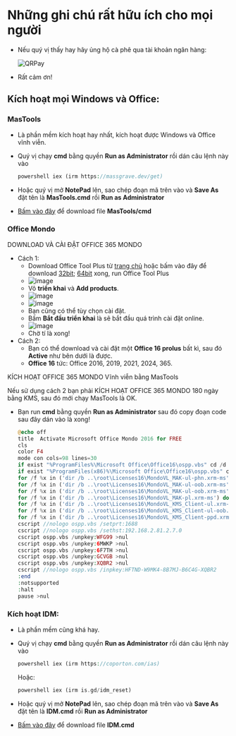 # Những ghi chú rất hữu ích cho mọi người
- Nếu quý vị thấy hay hãy ủng hộ cà phê qua tài khoản ngân hàng:

  ![QRPay](https://github.com/user-attachments/assets/8ea1cab7-98ce-4fe4-b9cd-45cc5a0802be)
  
- Rất cảm ơn!

## Kích hoạt mọi Windows và Office:
### MasTools
  - Là phần mềm kích hoạt hay nhất, kích hoạt được Windows và Office vĩnh viễn.
  - Quý vị chạy **cmd** bằng quyền **Run as Administrator** rồi dán câu lệnh này vào

    ```php
    powershell iex (irm https://massgrave.dev/get)
    ```

  - Hoặc quý vị mở **NotePad** lên, sao chép đoạn mã trên vào và **Save As** đặt tên là **MasTools.cmd** rồi **Run as Administrator**
  - [Bấm vào đây](https://3w7ng6-my.sharepoint.com/:u:/g/personal/driver_3w7ng6_onmicrosoft_com/ETDgzyipj8NHoJ9so1prsckBUbI70JadjJhH-OcsFXr8iw?e=z9CUKC) để download file **MasTools/cmd**

### Office Mondo

DOWNLOAD VÀ CÀI ĐẶT OFFICE 365 MONDO

- Cách 1:
  - Download Office Tool Plus từ [trang chủ](https://otp.landian.vip/en-us/download.html) hoặc bấm vào đây để download [32bit](https://download.coolhub.top/Office_Tool_Plus/10.21.25.0/Office_Tool_with_runtime_v10.21.25.0_x86.zip); [64bit](https://download.coolhub.top/Office_Tool_Plus/10.21.25.0/Office_Tool_with_runtime_v10.21.25.0_x64.zip) xong, run Office Tool Plus
  - ![image](https://github.com/user-attachments/assets/f1fb9c85-3ade-45ff-8813-2ef7ef67f5c1)
  - Vô **triển khai** và **Add products**.
  - ![image](https://github.com/user-attachments/assets/831b541a-d7ca-47a8-be56-264bf366ed4b)
  - ![image](https://github.com/user-attachments/assets/d8c5be96-79e7-4964-a74d-8312fe9c6819)
  - Bạn cũng có thể tùy chọn cài đặt.
  - Bấm **Bắt đầu triển khai** là sẽ bắt đầu quá trình cài đặt online.
  - ![image](https://github.com/user-attachments/assets/736f938d-fc0c-4137-8e93-bac5f38ffe46)
  - Chờ tí là xong!
- Cách 2:
  - Bạn có thể download và cài đặt một **Office 16 prolus** bất kì, sau đó **Active** như bên dưới là được.
  - **Office 16** tức: Office 2016, 2019, 2021, 2024, 365.

KÍCH HOẠT OFFICE 365 MONDO Vĩnh viễn bằng MasTools 

Nếu sử dụng cách 2 bạn phải KÍCH HOẠT OFFICE 365 MONDO 180 ngày bằng KMS, sau đó mới chạy MasTools là OK.

- Bạn run **cmd** bằng quyền **Run as Administrator** sau đó copy đoạn code sau đây dán vào là xong!

  ```php
  @echo off
  title  Activate Microsoft Office Mondo 2016 for FREE 
  cls
  color F4
  mode con cols=98 lines=30
  if exist "%ProgramFiles%\Microsoft Office\Office16\ospp.vbs" cd /d "%ProgramFiles%\Microsoft Office\Office16"
  if exist "%ProgramFiles(x86)%\Microsoft Office\Office16\ospp.vbs" cd /d "%ProgramFiles(x86)%\Microsoft Office\Office16"
  for /f %x in ('dir /b ..\root\Licenses16\MondoVL_MAK-ul-phn.xrm-ms') do cscript ospp.vbs /inslic:"..\root\Licenses16\%x"
  for /f %x in ('dir /b ..\root\Licenses16\MondoVL_MAK-ul-oob.xrm-ms') do cscript ospp.vbs /inslic:"..\root\Licenses16\%x"
  for /f %x in ('dir /b ..\root\Licenses16\MondoVL_MAK-ul-oob.xrm-ms') do cscript ospp.vbs /inslic:"..\root\Licenses16\%x"
  for /f %x in ('dir /b ..\root\Licenses16\MondoVL_MAK-pl.xrm-ms') do cscript ospp.vbs /inslic:"..\root\Licenses16\%x"
  for /f %x in ('dir /b ..\root\Licenses16\MondoVL_KMS_Client-ul.xrm-ms') do cscript ospp.vbs /inslic:"..\root\Licenses16\%x"
  for /f %x in ('dir /b ..\root\Licenses16\MondoVL_KMS_Client-ul-oob.xrm-ms') do cscript ospp.vbs /inslic:"..\root\Licenses16\%x"
  for /f %x in ('dir /b ..\root\Licenses16\MondoVL_KMS_Client-ppd.xrm-ms') do cscript ospp.vbs /inslic:"..\root\Licenses16\%x"
  cscript //nologo ospp.vbs /setprt:1688
  cscript //nologo ospp.vbs /sethst:192.168.2.81.2.7.0
  cscript ospp.vbs /unpkey:WFG99 >nul
  cscript ospp.vbs /unpkey:6MWKP >nul
  cscript ospp.vbs /unpkey:6F7TH >nul
  cscript ospp.vbs /unpkey:GCVGB >nul
  cscript ospp.vbs /unpkey:XQBR2 >nul
  cscript //nologo ospp.vbs /inpkey:HFTND-W9MK4-8B7MJ-B6C4G-XQBR2
  :end
  :notsupported
  :halt
  pause >nul
  ```



### Kích hoạt IDM:
  - Là phần mềm cũng khá hay.
  - Quý vị chạy **cmd** bằng quyền **Run as Administrator** rồi dán câu lệnh này vào

    ```php
    powershell iex (irm https://coporton.com/ias)
    ```

    Hoặc:

    ```php
    powershell iex (irm is.gd/idm_reset)
    ```

  - Hoặc quý vị mở **NotePad** lên, sao chép đoạn mã trên vào và **Save As** đặt tên là **IDM.cmd** rồi **Run as Administrator**
  - [Bấm vào đây](https://3w7ng6-my.sharepoint.com/:u:/g/personal/driver_3w7ng6_onmicrosoft_com/EZEG6zNbvnFBqWmI2OMlIskBMjBqp5yHM_g_8WOe1TUItQ?e=PLvmLF) để download file **IDM.cmd**






